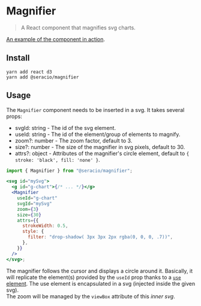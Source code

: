 # Magnifier

> A React component that magnifies svg charts.

[An example of the component in action](https://seracio.github.io/magnifier/).

## Install

```
yarn add react d3
yarn add @seracio/magnifier
```

## Usage

The `Magnifier` component needs to be inserted in a svg.
It takes several props:

- svgId: string - The id of the svg element.
- useId: string - The id of the element/group of elements to magnify.
- zoom?: number - The zoom factor, default to 3.
- size?: number - The size of the magnifier in svg pixels, default to 30.
- attrs?: object - Attributes of the magnifier's circle element, default to `{ stroke: 'black', fill: 'none' }`.

```jsx
import { Magnifier } from "@seracio/magnifier";

<svg id="mySvg">
  <g id="g-chart">{/* ... */}</g>
  <Magnifier
    useId="g-chart"
    svgId="mySvg"
    zoom={3}
    size={30}
    attrs={{
      strokeWidth: 0.5,
      style: {
        filter: "drop-shadow( 3px 3px 2px rgba(0, 0, 0, .7))",
      },
    }}
  />
</svg>;
```

The magnifier follows the cursor and displays a circle around it. Basically, it will replicate the element(s) provided by the `useId` prop thanks to a [`use` element](https://developer.mozilla.org/fr/docs/Web/SVG/Element/use). The use element is encapsulated in a svg (injected inside the given svg).  
The zoom will be managed by the `viewBox` attribute of this _inner svg_.
